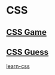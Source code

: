 # CSS

<!--start from chp 12 275 TEXT-->

## [CSS Game](https://flukeout.github.io/)

## [CSS Guess](https://www.guess-css.app/)

[learn-css](https://www.codecademy.com/learn/learn-css)

